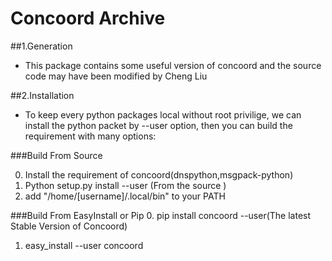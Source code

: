 Concoord Archive
=======================

##1.Generation
- This package contains some useful version of concoord and the source code may have been modified by Cheng Liu

##2.Installation 
- To keep every python packages local without root privilige, we can install the python packet by 
  --user option, then you can build the requirement with many options:

###Build From Source 

0. Install the requirement of concoord(dnspython,msgpack-python)
1. Python setup.py install --user (From the source )
2. add "/home/[username]/.local/bin" to your PATH

###Build From EasyInstall or Pip
0. pip install concoord --user(The latest Stable Version of Concoord)
1. easy\_install --user concoord
